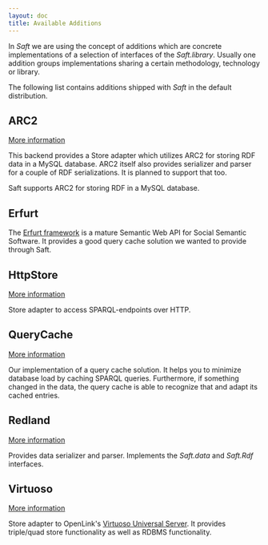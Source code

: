 ```yaml
---
layout: doc
title: Available Additions
---
```


In _Saft_ we are using the concept of additions which are concrete implementations of a selection of interfaces of the _Saft.library_. Usually one addition groups implementations sharing a certain methodology, technology or library.

The following list contains additions shipped with _Saft_ in the default distribution.

## ARC2

<a class="btn" href="ARC2">More information</a>

This backend provides a Store adapter which utilizes ARC2 for storing RDF data in a MySQL database. ARC2 itself also provides serializer and parser for a couple of RDF serializations. It is planned to support that too.

Saft supports ARC2 for storing RDF in a MySQL database.

## Erfurt

The [Erfurt framework](https://github.com/AKSW/Erfurt) is a mature Semantic Web API for Social Semantic Software. It provides a good query cache solution we wanted to provide through Saft.

## HttpStore

<a class="btn" href="httpstore">More information</a>

Store adapter to access SPARQL-endpoints over HTTP.

## QueryCache

<a class="btn" href="querycache">More information</a>

Our implementation of a query cache solution. It helps you to minimize database load by caching SPARQL queries. Furthermore, if something changed in the data, the query cache is able to recognize that and adapt its cached entries.

## Redland

<a class="btn" href="redland">More information</a>

Provides data serializer and parser. Implements the _Saft.data_ and _Saft.Rdf_ interfaces.

## Virtuoso

<a class="btn" href="virtuoso">More information</a>

Store adapter to OpenLink's [Virtuoso Universal Server](http://virtuoso.openlinksw.com/). It provides triple/quad store functionality as well as RDBMS functionality.
